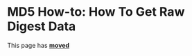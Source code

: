 # MD5 How-to: How To Get Raw Digest Data

This page has [**moved**](https://lib-docs.delphidabbler.com/MD5/1/HowTo/GetDigestData)